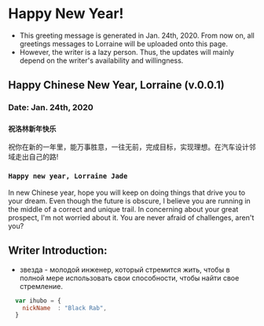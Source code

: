 # Happy New Year!
* This greeting message is generated in Jan. 24th, 2020. From now on, all greetings messages to Lorraine will be uploaded onto this page.
* However, the writer is a lazy person. Thus, the updates will mainly depend on the writer's availability and willingness.

## Happy Chinese New Year, Lorraine (v.0.0.1)
### Date: Jan. 24th, 2020
### `祝洛林新年快乐`
祝你在新的一年里，能万事胜意，一往无前，完成目标，实现理想。在汽车设计邻域走出自己的路!
### `Happy new year, Lorraine Jade`
In new Chinese year, hope you will keep on doing things that drive you to your dream. Even though the future is obscure, I believe you are running in the middle of a correct and unique trail. In concerning about your great prospect, I'm not worried about it. You are never afraid of challenges, aren't you?

## Writer Introduction:
* звезда - молодой инженер, который стремится жить, чтобы в полной мере использовать свои способности, чтобы найти свое стремление.
```javascript
  var ihubo = {
    nickName  : "Black Rab",
  }
```

